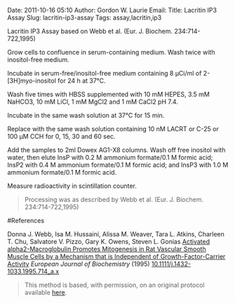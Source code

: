 Date: 2011-10-16 05:10
Author: Gordon W. Laurie
Email: 
Title: Lacritin IP3 Assay
Slug: lacritin-ip3-assay
Tags: assay,lacritin,ip3

Lacritin IP3 Assay based on Webb et al. (Eur. J. Biochem. 234:714-722,1995)









Grow cells to confluence in serum-containing medium.  Wash twice with inositol-free medium. 



 Incubate in serum-free/inositol-free medium containing 8 µCi/ml of 2-[3H]myo-inositol for 24 h at 37°C.



Wash five times with HBSS supplemented with 10 mM HEPES, 3.5 mM NaHCO3, 10 mM LiCl, 1 mM MgCl2 and 1 mM CaCl2 pH 7.4. 



 Incubate in the same wash solution at 37°C for 15 min.  



Replace with the same wash solution containing 10 nM LACRT or C-25 or 100 µM CCH for 0, 15, 30 and 60 sec.  



Add the samples to 2ml Dowex AG1-X8 columns.  Wash off free inositol with water, then elute InsP with 0.2 M ammonium formate/0.1 M formic acid; InsP2 with 0.4 M ammonium formate/0.1 M formic acid; and InsP3 with 1.0 M ammonium formate/0.1 M formic acid.



Measure radioactivity in scintillation counter.


>Processing was as described by Webb et al. (Eur. J. Biochem. 234:714-722,1995)




#References


Donna J. Webb, Isa M. Hussaini, Alissa M. Weaver, Tara L. Atkins, Charleen T. Chu, Salvatore V. Pizzo, Gary K. Owens, Steven L. Gonias [Activated alpha2-Macroglobulin Promotes Mitogenesis in Rat Vascular Smooth Muscle Cells by a Mechanism that is Independent of Growth-Factor-Carrier Activity](http://dx.doi.org/10.1111/j.1432-1033.1995.714_a.x) _European Journal of Biochemistry_ (1995)
[10.1111/j.1432-1033.1995.714_a.x](http://dx.doi.org/10.1111/j.1432-1033.1995.714_a.x)





>This method is based, with permission, on an original protocol available [here](10.1111/j.1432-1033.1995.714_a.x).

